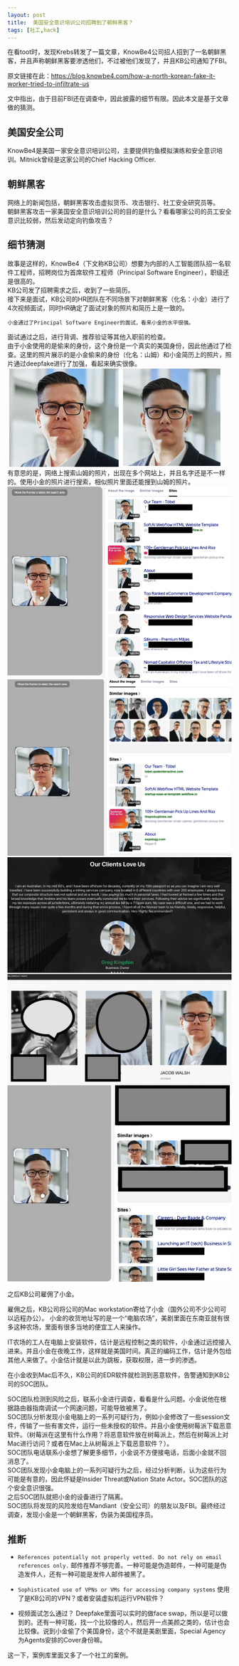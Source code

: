 ```yaml
---
layout: post
title:  美国安全意识培训公司招聘到了朝鲜黑客？
tags: [社工,hack]
---
```


在看toot时，发现Krebs转发了一篇文章，KnowBe4公司招人招到了一名朝鲜黑客，并且声称朝鲜黑客要渗透他们，不过被他们发现了，并且KB公司通知了FBI。

原文链接在此：https://blog.knowbe4.com/how-a-north-korean-fake-it-worker-tried-to-infiltrate-us

文中指出，由于目前FBI还在调查中，因此披露的细节有限。因此本文是基于文章做的猜测。

## 美国安全公司
KnowBe4是美国一家安全意识培训公司，主要提供钓鱼模拟演练和安全意识培训。Mitnick曾经是这家公司的Chief Hacking Officer.

## 朝鲜黑客
网络上的新闻包括，朝鲜黑客攻击虚拟货币、攻击银行、社工安全研究员等。  
朝鲜黑客攻击一家美国安全意识培训公司的目的是什么？看看哪家公司的员工安全意识比较弱，然后发动定向钓鱼攻击？

## 细节猜测
故事是这样的，KnowBe4（下文称KB公司）想要为内部的人工智能团队招一名软件工程师，招聘岗位为首席软件工程师（Principal Software Engineer），职级还是很高的。  
KB公司发了招聘需求之后，收到了一些简历。  
接下来是面试，KB公司的HR团队在不同场景下对朝鲜黑客（化名：小金）进行了4次视频面试，同时HR确定了面试对象的照片和简历上是一致的。
```
小金通过了Principal Software Engineer的面试，看来小金的水平很强。

```
面试通过之后，进行背调、推荐验证等其他入职前的检查。  
由于小金使用的是偷来的身份，这个身份是一个真实的美国身份，因此他通过了检查。这里的照片展示的是小金偷来的身份（化名：山姆）和小金简历上的照片，照片通过deepfake进行了加强，看起来确实很像。  
![stolen identity](/static/img/sam-kim.png)  
有意思的是，网络上搜索山姆的照片，出现在多个网站上，并且名字还是不一样的。使用小金的照片进行搜索，相似照片里面还能搜到山姆的照片。  
![sam search](/static/img/sam-search.png)
![sam search 2](/static/img/sam-search2.png)
![sam 2](/static/img/sam2.png)
![sam 3](/static/img/sam3.png)
![kim search](/static/img/kim-search.png)

之后KB公司雇佣了小金。

雇佣之后，KB公司将公司的Mac workstation寄给了小金（国外公司不少公司可以远程办公）。  小金的收货地址写的是一个“电脑农场”，美剧里面在东南亚就有很多这种农场，里面有很多当地的便宜工人来操作。  

IT农场的工人在电脑上安装软件，估计是远程控制之类的软件，小金通过远控接入进来。并且小金在夜晚工作，这样就是美国时间。真正的编码工作，估计是外包给其他人来做了。小金估计就是以此为跳板，获取权限，进一步的渗透。

在小金收到Mac后不久，KB公司的EDR软件就检测到恶意软件，告警通知到KB公司的SOC团队。

SOC团队检测到风险之后，联系小金进行调查，看看是什么问题。小金说他在根据路由器指南调试一个网速问题，可能导致被黑了。  
SOC团队分析发现小金电脑上的一系列可疑行为，例如小金修改了一些session文件，传输了一些有害文件，运行一些未授权的软件。并且小金使用树莓派下载恶意软件。（树莓派在这里有什么作用？将恶意软件放在树莓派上，然后在树莓派上对Mac进行访问？或者在Mac上从树莓派上下载恶意软件？）。  
SOC团队电话联系小金想了解更多细节，小金说不方便接电话，后面小金就不回消息了。  
SOC团队发现小金电脑上的一系列可疑行为之后，经过分析判断，认为这些行为可能是有意的，因此怀疑是Insider Threat或Nation State Actor。SOC团队的这个安全意识很强。  
之后SOC团队就把小金的设备进行了隔离。  
SOC团队将发现的风险发给在Mandiant（安全公司）的朋友以及FBI。最终经过调查，发现小金是一个朝鲜黑客，伪装为美国程序员。

## 推断
* `References potentially not properly vetted. Do not rely on email references only.`
邮件推荐不够完善。一种可能是伪造邮件，一种可能是伪造发件人，还有一种可能是发件人邮件被黑了。

* `Sophisticated use of VPNs or VMs for accessing company systems`
使用了是KB公司的VPN？或者安装虚拟机运行VPN软件？

* 视频面试怎么通过？
Deepfake里面可以实时的做face swap，所以是可以做到的。还有一种可能，找一个比较像的人，然后开一点美颜之类的，估计也会比较像。说到小金偷了个美国身份，这个不就是美剧里面，Special Agency为Agents安排的Cover身份嘛。

这一下，案例库里面又多了一个社工的案例。
